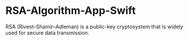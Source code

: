 # RSA-Algorithm-App-Swift
RSA (Rivest–Shamir–Adleman) is a public-key cryptosystem that is widely used for secure data transmission.
